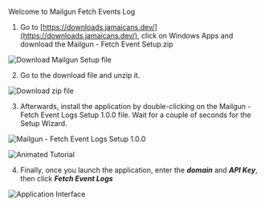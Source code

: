 Welcome to Mailgun Fetch Events Log

1. Go to [https://downloads.jamaicans.dev/](https://downloads.jamaicans.dev/), click on Windows Apps and download the Mailgun - Fetch Event Setup.zip

![Download Mailgun Setup file](https://i.ibb.co/NnYHs7C/image.png)

2. Go to the download file and unzip it.

![Download zip file](https://i.ibb.co/cr7BYvq/image.png)

3. Afterwards, install the application by double-clicking on the Mailgun - Fetch Event Logs Setup 1.0.0 file. Wait for a couple of seconds for the Setup Wizard.

![Mailgun - Fetch Event Logs Setup 1.0.0](https://i.ibb.co/H4yBD2C/image.png)

![Animated Tutorial](https://i.ibb.co/BtqzZV2/mailgun.gif)

4. Finally, once you launch the application, enter the ***domain*** and ***API Key***, then click ***Fetch Event Logs***

![Application Interface](https://i.ibb.co/Dt0zZ1c/image.png)



